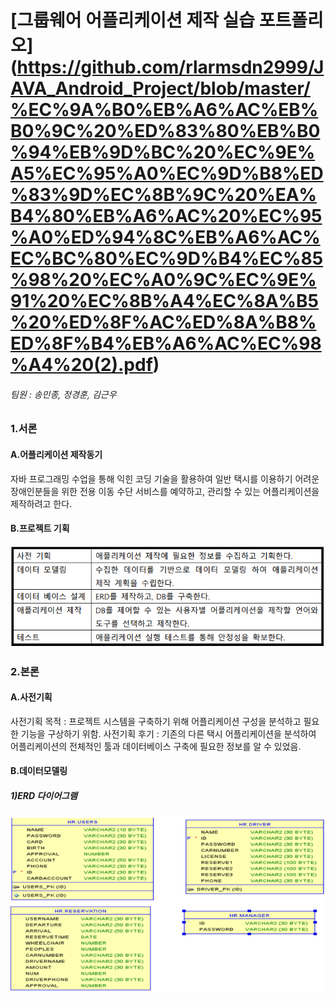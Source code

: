 # [그룹웨어 어플리케이션 제작 실습 포트폴리오] (https://github.com/rlarmsdn2999/JAVA_Android_Project/blob/master/%EC%9A%B0%EB%A6%AC%EB%B0%9C%20%ED%83%80%EB%B0%94%EB%9D%BC%20%EC%9E%A5%EC%95%A0%EC%9D%B8%ED%83%9D%EC%8B%9C%20%EA%B4%80%EB%A6%AC%20%EC%95%A0%ED%94%8C%EB%A6%AC%EC%BC%80%EC%9D%B4%EC%85%98%20%EC%A0%9C%EC%9E%91%20%EC%8B%A4%EC%8A%B5%20%ED%8F%AC%ED%8A%B8%ED%8F%B4%EB%A6%AC%EC%98%A4%20(2).pdf)

###### 팀원 : 송민종, 정경훈, 김근우

### 1.서론
#### A.어플리케이션 제작동기
자바 프로그래밍 수업을 통해 익힌 코딩 기술을 활용하여 일반 택시를 이용하기 어려운 장애인분들을 위한 전용 이동 수단 서비스를 예약하고, 관리할 수 있는 어플리케이션을 제작하려고 한다.

#### B.프로젝트 기획
![1](images/1.PNG)


### 2.본론
#### A.사전기획
사전기획 목적 : 프로젝트 시스템을 구축하기 위해 어플리케이션 구성을 분석하고 필요한 기능을 구상하기 위함.
사전기획 후기 : 기존의 다른 택시 어플리케이션을 분석하여 어플리케이션의 전체적인 툴과 데이터베이스 구축에 필요한 정보를 알 수 있었음.

#### B.데이터모델링
##### 1)ERD 다이어그램
![2](images/2.PNG)
